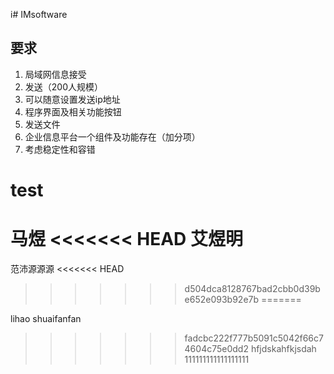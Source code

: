 i# IMsoftware
## 要求
1. 局域网信息接受
2. 发送（200人规模）
3. 可以随意设置发送ip地址
5. 程序界面及相关功能按钮
4. 发送文件
3. 企业信息平台一个组件及功能存在（加分项）
4. 考虑稳定性和容错

# test
马煜
<<<<<<< HEAD
艾煜明
=======

范沛源源源
<<<<<<< HEAD
>>>>>>> d504dca8128767bad2cbb0d39be652e093b92e7b
=======

lihao
shuaifanfan
>>>>>>> fadcbc222f777b5091c5042f66c74604c75e0dd2
hfjdskahfkjsdah
111111111111111111
